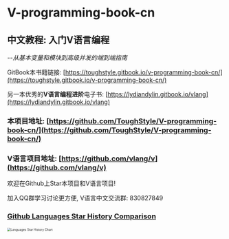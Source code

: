 # V-programming-book-cn
## 中文教程: 入门V语言编程
*--从基本变量和模块到高级并发的端到端指南*

GitBook本书籍链接: [https://toughstyle.gitbook.io/v-programming-book-cn/](https://toughstyle.gitbook.io/v-programming-book-cn/)

另一本优秀的**V语言编程进阶**电子书: [https://lydiandylin.gitbook.io/vlang](https://lydiandylin.gitbook.io/vlang)
### 本项目地址: [https://github.com/ToughStyle/V-programming-book-cn/](https://github.com/ToughStyle/V-programming-book-cn/)

### V语言项目地址: [https://github.com/vlang/v](https://github.com/vlang/v)

欢迎在Github上Star本项目和V语言项目!

加入QQ群学习讨论更方便, V语言中文交流群: 830827849

### [Github Languages Star History Comparison](https://star-history.com/#goplus/gop&vlang/v&nim-lang/nim&JetBrains/kotlin&rust-lang/rust&JuliaLang/julia&golang/go&ziglang/zig&carbon-language/carbon-lang&Date)

<img src="https://api.star-history.com/svg?repos=goplus/gop,vlang/v,nim-lang/nim,JetBrains/kotlin,rust-lang/rust,JuliaLang/julia,golang/go,ziglang/zig,carbon-language/carbon-lang&type=Date" title="Languages Star History Chart" style="zoom:50%">